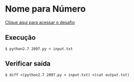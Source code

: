 # Nome para Número
[Clique aqui para acessar o desafio](https://www.urionlinejudge.com.br/judge/pt/problems/view/2097)

## Execução
```
$ python2.7 2097.py < input.txt
```

## Verificar saída
```
$ diff <(python2.7 2097.py < input.txt) <(cat output.txt)
```